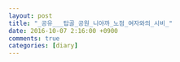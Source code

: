 ```yaml
---
layout: post
title: "_공유___탑골_공원_니야까_노점_여자와의_시비_"
date: 2016-10-07 2:16:00 +0900
comments: true 
categories: [diary] 
---
```



